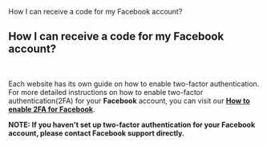 How I can receive a code for my Facebook account?
## **How I can receive a code for my Facebook account?**

<br />

Each website has its own guide on how to enable two-factor authentication. For more detailed instructions on how to enable two-factor authentication(2FA) for your **Facebook** account, you can visit our [**How to enable 2FA for Facebook**](https://authenticator.2stable.com/2fa-guides/facebook/).

**NOTE: If you haven't set up two-factor authentication for your Facebook account, please contact Facebook support directly.**
